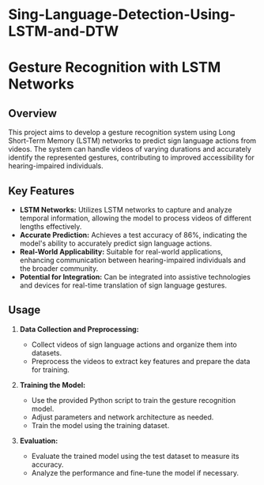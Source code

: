 # Sing-Language-Detection-Using-LSTM-and-DTW
# Gesture Recognition with LSTM Networks

## Overview
This project aims to develop a gesture recognition system using Long Short-Term Memory (LSTM) networks to predict sign language actions from videos. The system can handle videos of varying durations and accurately identify the represented gestures, contributing to improved accessibility for hearing-impaired individuals.

## Key Features
- **LSTM Networks:** Utilizes LSTM networks to capture and analyze temporal information, allowing the model to process videos of different lengths effectively.
- **Accurate Prediction:** Achieves a test accuracy of 86%, indicating the model's ability to accurately predict sign language actions.
- **Real-World Applicability:** Suitable for real-world applications, enhancing communication between hearing-impaired individuals and the broader community.
- **Potential for Integration:** Can be integrated into assistive technologies and devices for real-time translation of sign language gestures.

## Usage
1. **Data Collection and Preprocessing:**
   - Collect videos of sign language actions and organize them into datasets.
   - Preprocess the videos to extract key features and prepare the data for training.

2. **Training the Model:**
   - Use the provided Python script to train the gesture recognition model.
   - Adjust parameters and network architecture as needed.
   - Train the model using the training dataset.

3. **Evaluation:**
   - Evaluate the trained model using the test dataset to measure its accuracy.
   - Analyze the performance and fine-tune the model if necessary.
